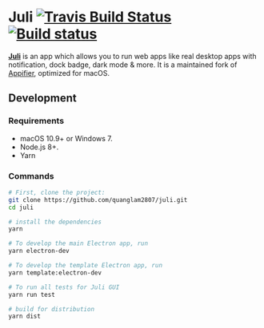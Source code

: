 # Juli [![Travis Build Status](https://travis-ci.org/quanglam2807/juli.svg?branch=master)](https://travis-ci.org/quanglam2807/juli) [![Build status](https://ci.appveyor.com/api/projects/status/6ebvm0ldumh29ic5?svg=true)](https://ci.appveyor.com/project/quanglam2807/juli)

**[Juli](https://quang.im/juli)** is an app which allows you to run web apps like real desktop apps with notification, dock badge, dark mode & more. It is a maintained fork of [Appifier](https://github.com/quanglam2807/appifier), optimized for macOS.

## Development
### Requirements
- macOS 10.9+ or Windows 7.
- Node.js 8+.
- Yarn

### Commands
```bash
# First, clone the project:
git clone https://github.com/quanglam2807/juli.git
cd juli

# install the dependencies
yarn

# To develop the main Electron app, run
yarn electron-dev

# To develop the template Electron app, run
yarn template:electron-dev

# To run all tests for Juli GUI
yarn run test

# build for distribution
yarn dist
```
